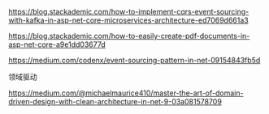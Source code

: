 https://blog.stackademic.com/how-to-implement-cqrs-event-sourcing-with-kafka-in-asp-net-core-microservices-architecture-ed7069d661a3

https://blog.stackademic.com/how-to-easily-create-pdf-documents-in-asp-net-core-a9e1dd03677d


https://medium.com/codenx/event-sourcing-pattern-in-net-09154843fb5d


领域驱动


https://medium.com/@michaelmaurice410/master-the-art-of-domain-driven-design-with-clean-architecture-in-net-9-03a081578709
